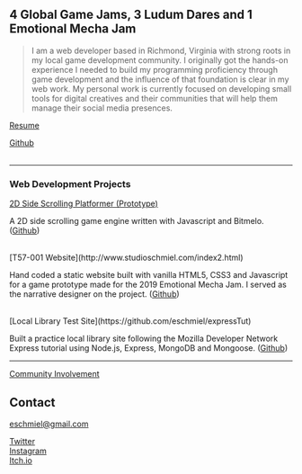 ## 4 Global Game Jams, 3 Ludum Dares and 1 Emotional Mecha Jam

>I am a web developer based in Richmond, Virginia with strong roots in my local game development community. I originally got the hands-on experience I needed to build my programming proficiency through game development and the influence of that foundation is clear in my web work. My personal work is currently focused on developing small tools for digital creatives and their communities that will help them manage their social media presences.

[Resume](https://docs.google.com/document/d/1OuwOtyjwbzjyGBcxnRT7GuB5rxR4bMZU5Pd5HBFlUKA/edit?usp=sharing)

[Github](https://github.com/eschmiel)
<br/>
<br/>

---

### Web Development Projects

[2D Side Scrolling Platformer (Prototype)](http://www.studioschmiel.com/)

A 2D side scrolling game engine written with Javascript and Bitmelo. ([Github](https://github.com/eschmiel/bitmelo-platformer-prototype))

<br/>
[T57-001 Website](http://www.studioschmiel.com/index2.html)

Hand coded a static website built with vanilla HTML5, CSS3 and Javascript for a game prototype made for the 2019 Emotional Mecha Jam. I served as the narrative designer on the project. ([Github](https://github.com/eschmiel/T57-001))

<br/>
[Local Library Test Site](https://github.com/eschmiel/expressTut)

Built a practice local library site following the Mozilla Developer Network Express tutorial using Node.js, Express, MongoDB and Mongoose. ([Github](https://github.com/eschmiel/expressTut))
<br/>

---

[Community Involvement](https://eschmiel.github.io/community)

## Contact
[eschmiel@gmail.com](eschmiel@gmail.com)

[Twitter](www.twitter.com/eschmiel)
<br/>
[Instagram](www.instagram.com/eric_schmiel)
<br/>
[Itch.io](https://eschmiel.itch.io/)
